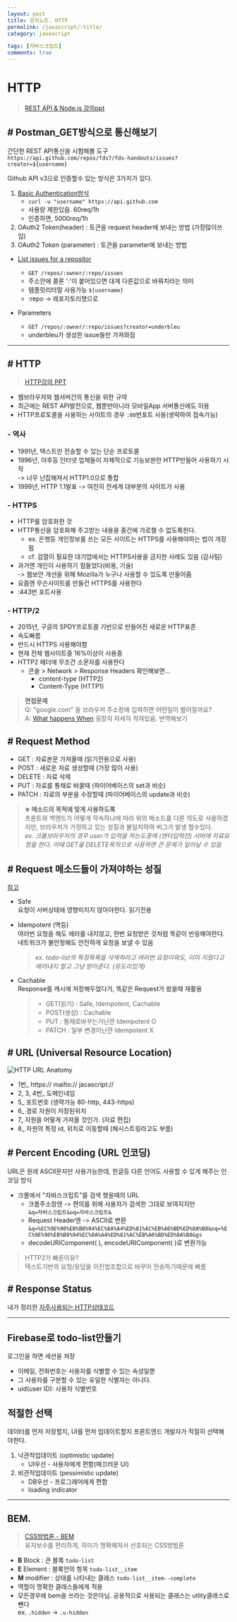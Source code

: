 ```yaml
---
layout: post
title: 강의노트. HTTP
permalink: /javascript/:title/
category: javascript

tags: [자바스크립트]
comments: true
---
```

# HTTP
>[REST API & Node.js 강의ppt](https://wpsn.github.io/wpsn-handout/1-1-1-postman.html)

## # Postman_GET방식으로 통신해보기
간단한 REST API통신을 시험해볼 도구  
`https://api.github.com/repos/fds7/fds-handouts/issues?creator=${username}`

Github API v3으로 인증할수 있는 방식은 3가지가 있다.
1. [Basic Authentication방식](https://developer.github.com/v3/#authentication)
    * `curl -u "username" https://api.github.com`
    * 사용량 제한있음. 60req/1h
    * 인증하면, 5000req/1h
2. OAuth2 Token(header) : 토큰을 request header에 보내는 방법 (가장많이쓰임)
3. OAuth2 Token (parameter) : 토큰을 parameter에 보내는 방법

* [List issues for a repositor](https://developer.github.com/v3/issues/#list-issues-for-a-repository)  
    * `GET /repos/:owner/:repo/issues`  
    * 주소안에 콜론 ':'이 붙어있으면 대게 다른값으로 바꿔치라는 의미
    * 템플릿리터럴 사용가능 `${username}`
    * :repo -> 레포지토리명으로

* Parameters  
    * `GET /repos/:owner/:repo/issues?creator=underbleu`  
    * underbleu가 생성한 issue들만 가져와짐

-----
## # HTTP
>[HTTP강의 PPT](https://wpsn.github.io/wpsn-handout/1-2-1-http.html)
* 웹브라우저와 웹서버간의 통신을 위한 규약
* 최근에는 REST API발전으로, 웹뿐만아니라 모바일App 서버통신에도 이용
* HTTP프로토콜을 사용하는 사이트의 경우 `:80`번포트 사용(생략하여 접속가능)

### - 역사
* 1991년, 텍스트만 전송할 수 있는 단순 프로토콜
* 1996년, 야후등 인터넷 업체들이 자체적으로 기능보완한 HTTP만들어 사용하기 시작  
-> 너무 난잡해져서 HTTP1.0으로 통합
* 1999년, HTTP 1.1발표 -> 여전히 전세계 대부분의 사이트가 사용

### - HTTPS
* HTTP를 암호화한 것
* HTTP통신을 암호화해 주고받는 내용을 중간에 가로챌 수 없도록한다.
  * ex. 은행등 개인정보를 쓰는 모든 사이트는 HTTPS를 사용해야하는 법이 개정됨
  * cf. 검열이 필요한 대기업에서는 HTTPS사용을 금지한 사례도 있음 (감사팀)
* 과거엔 개인이 사용하기 힘들었다(비용, 기술)  
-> 웹보안 개선을 위해 Mozilla가 누구나 사용할 수 있도록 만들어줌
* 요즘엔 무슨사이트를 만들건 HTTPS를 사용한다
* :443번 포트사용

### - HTTP/2
* 2015년, 구글의 SPDY프로토콜 기반으로 만들어진 새로운 HTTP표준
* 속도빠름
* 반드시 HTTPS 사용해야함
* 현재 전체 웹사이트중 16%이상이 사용중
* HTTP2 헤더에 무조건 소문자를 사용한다
  * 콘솔 > Network > Response Headers 확인해보면...
    * content-type (HTTP2)
    * Content-Type (HTTP1)

>**면접문제**  
Q: "google.com" 을 브라우저 주소창에 입력하면 어떤일이 벌어질까요?  
A: [What happens When](https://github.com/alex/what-happens-when) 굉장히 자세히 적혀있음. 번역해보기

## # Request Method
* GET : 자료본문 가져올때 (읽기전용으로 사용)
* POST : 새로운 자료 생성할때 (가장 많이 사용)
* DELETE : 자료 삭제
* PUT : 자료를 통채로 바꿀때 (파이어베이스의 set과 비슷)
* PATCH : 자료의 부분을 수정할때 (파이어베이스의 update과 비슷)

>**※ 메소드의 목적에 맞게 사용하도록**  
프론트와 백엔드가 어떻게 약속하냐에 따라 위의 메소드를 다른 의도로 사용하겠지만, 브라우저가 가정하고 있는 성질과 불일치하여 버그가 발생 할수있다.  
*ex. 크롬브라우저의 경우 user가 입력을 하는도중에 (엔터입력전) 서버에 자료요청을 한다. 이때 GET을 DELETE목적으로 사용하면 큰 문제가 일어날 수 있음*


## # Request 메소드들이 가져야하는 성질 
[참고](https://en.wikipedia.org/wiki/Hypertext_Transfer_Protocol#Summary_table)
* Safe  
요청이 서버상태에 영향미치지 않아야한다. 읽기전용
* Idempotent (멱등)  
여러번 요청을 해도 에러를 내지않고, 한번 요청받은 것처럼 똑같이 반응해야한다. 네트워크가 불안정해도 안전하게 요청을 보낼 수 있음  
  >*ex. todo-list의 특정목록을 삭제하라고 여러번 요청이와도, 이미 지웠다고 에러내지 말고 그냥 받아준다. (유도리있게)*
* Cachable  
Response를 캐시에 저장해두었다가, 똑같은 Request가 왔을때 재활용

    
    >* GET(읽기) : Safe, Idempotent, Cachable
    >* POST(생성) : Cachable
    >* PUT : 통채로바꾸는거닌깐 Idempotent O
    >* PATCH : 일부 변경이닌깐 Idempotent X  

## # URL (Universal Resource Location)
![HTTP URL Anatomy]({{site.baseurl}}/img/URL.png)
* 1번_ https:// mailto:// jacascript://
* 2, 3, 4번_ 도메인네임
* 5_ 포트번호 (생략가능 80-http, 443-https)
* 6_ 경로 자원이 저장된위치
* 7_ 자원을 어떻게 가져올 것인가. (자료 편집)
* 8_ 자원의 특정 id, 위치로 이동할때 (해시스트링라고도 부름)

## # Percent Encoding (URL 인코딩)
URL은 원래 ASCII문자만 사용가능한데, 한글등 다른 언어도 사용할 수 있게 해주는 인코딩 방식
* 크롬에서 "자바스크립트"를 검색 했을때의 URL
  * 크롬주소창엔 -> 편의를 위해 사용자가 검색한 그대로 보여지지만  
  `&q=자바스크립트&oq=자바스크립트&`
  * Request Header엔 -> ASCII로 변환  
  `&q=%EC%9E%90%EB%B0%94%EC%8A%A4%ED%81%AC%EB%A6%BD%ED%8A%B8&oq=%EC%9E%90%EB%B0%94%EC%8A%A4%ED%81%AC%EB%A6%BD%ED%8A%B8&gs`
  * decodeURIComponent( ), encodeURIComponent( )로 변환가능

>HTTP2가 빠른이유?  
>텍스트기반의 요청/응답을 이진법조합으로 바꾸어 전송하기때문에 빠름

## # Response Status
내가 정리한 [자주사용되는 HTTP상태코드](https://underbleu.github.io/bookstudy/http-network-basic/pt4/)

-----

## Firebase로 todo-list만들기
로그인을 하면 세션을 저장

* 이메일, 전화번호는 사용자를 식별할 수 있는 속성일뿐
* 그 사용자를 구분할 수 있는 유일한 식별자는 아니다.
* uid(user ID): 사용자 식별번호

## 적절한 선택
데이터를 먼저 저장할지, UI를 먼저 업데이트할지 프론트엔드 개발자가 적절히 선택해야한다.
1. 낙관적업데이트 (optimistic update)
    * UI우선 - 사용자에게 편함(매끄러운 UI)
2. 비관적업데이트 (pessimistic update)
    * DB우선 - 프로그래머에게 편함
    * loading indicator

-----

## BEM.
>[CSS방법론 - BEM](https://medium.com/witinweb/css-%EB%B0%A9%EB%B2%95%EB%A1%A0-1-bem-block-element-modifier-1c03034e65a1)  
유지보수를 편리하게, 의미가 명확해져서 선호되는 CSS방법론  

* **B** Block : 큰 블록 `todo-list`
* **E** Element : 블록안의 항목 `todo-list__item`
* **M** modifier : 상태를 나타내는 클래스 `todo-list__item--complete`
* 역할이 명확한 클래스들에게 적용
* 모든경우에 bem을 쓰라는 것은아님. 공용적으로 사용되는 클래스는 utlity클래스로 뺀다  
ex. `.hidden` -> `.u-hidden`




